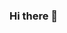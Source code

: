 ### Hi there 👋

<!--
**ZmitserFurmanau/ZmitserFurmanau** is a ✨ _special_ ✨ repository because its `README.md` (this file) appears on your GitHub profile.

Here are some ideas to get you started:

- 🔭 I’m currently working on ...
- 🌱 I’m currently learning ...
- 👯 I’m looking to collaborate on ...
- 🤔 I’m looking for help with ...
- 💬 Ask me about ...
- 📫 How to reach me: ...
- 😄 Pronouns: ...
- ⚡ Fun fact: ...
- :joy_cat: My Project:
:camera: Portfolio: https://rolling-scopes-school.github.io/zmitserfurmanau-JSFEPRESCHOOL/portfolio/  
:movie_camera: Movie App: https://rolling-scopes-school.github.io/zmitserfurmanau-JSFEPRESCHOOL/movie-app/  
:book: Game: https://rolling-scopes-school.github.io/zmitserfurmanau-JSFEPRESCHOOL/game/  
:joy_cat: Meme Slider: https://zmitserfurmanau.github.io/cssMemSlider/cssMemSlider/  
:arrow_forward: Virtual Keyboard: https://zmitserfurmanau.github.io/virtual-keyboard/  
:dog2: Shelter: https://rolling-scopes-school.github.io/zmitserfurmanau-JSFE2022Q1/shelter/pages/main/  
:ocean: CV (stage 0): https://zmitserfurmanau.github.io/rsschool-cv/  
-->
